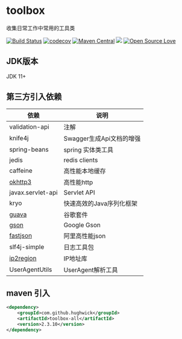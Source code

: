 # toolbox

收集日常工作中常用的工具类

[![Build Status](https://travis-ci.com/HughWick/toolbox.svg?branch=master)](https://travis-ci.com/HughWick/toolbox)
[![codecov](https://codecov.io/gh/HughWick/toolbox/branch/master/graph/badge.svg)](https://codecov.io/gh/HughWick/toolbox)
[![Maven Central](https://maven-badges.herokuapp.com/maven-central/com.github.hughwick/toolbox-all/badge.svg)](https://maven-badges.herokuapp.com/maven-central/com.github.hughwick/toolbox-all)
[![](https://img.shields.io/badge/license-Apache2-FF0080.svg)](https://github.com/hughwick/toolbox/blob/master/LICENSE.txt)
[![Open Source Love](https://badges.frapsoft.com/os/v2/open-source.svg?v=103)](https://github.com/hughwick/toolbox)

## JDK版本

JDK 11+

## 第三方引入依赖

| 依赖                                                  | 说明  |
|-----------------------------------------------------| ----  |
| validation-api                                      | 注解 |
| knife4j                                             | Swagger生成Api文档的增强 |
| spring-beans                                        | spring 实体类工具 |
| jedis                                               | redis clients |
| caffeine                                            | 高性能本地缓存 |
| [okhttp3](https://github.com/square/okhttp)         | 高性能http |
| javax.servlet-api                                   | Servlet API |
| kryo                                                | 快速高效的Java序列化框架 |
| [guava](https://github.com/google/guava)            | 谷歌套件 |
| [gson](https://github.com/google/gson)              | Google Gson |
| [fastjson](https://github.com/alibaba/fastjson2)    | 阿里高性能json |
| slf4j-simple                                        | 日志工具包 |
| [ip2region](https://github.com/lionsoul2014/ip2region) | IP地址库 |
| UserAgentUtils                                      | UserAgent解析工具 |
## maven 引入

```xml
<dependency>
    <groupId>com.github.hughwick</groupId>
    <artifactId>toolbox-all</artifactId>
    <version>2.3.10</version>
</dependency>
```
